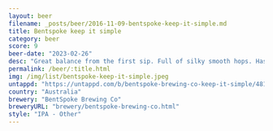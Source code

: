 ```yaml
---
layout: beer
filename: _posts/beer/2016-11-09-bentspoke-keep-it-simple.md
title: Bentspoke keep it simple
category: beer
score: 9
beer-date: "2023-02-26"
desc: "Great balance from the first sip. Full of silky smooth hops. Has a slight lingering taste of peach"
permalink: /beer/:title.html
img: /img/list/bentspoke-keep-it-simple.jpeg
untappd: "https://untappd.com/b/bentspoke-brewing-co-keep-it-simple/4817891"
country: "Australia"
brewery: "BentSpoke Brewing Co"
breweryURL: "brewery/bentspoke-brewing-co.html"
style: "IPA - Other"
---
```

